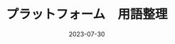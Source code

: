 ---
title: "プラットフォーム　用語整理"
date: 2023-07-30
categories: ["システム開発概論"]
tags: ["プラットフォーム"]
draft: true
---